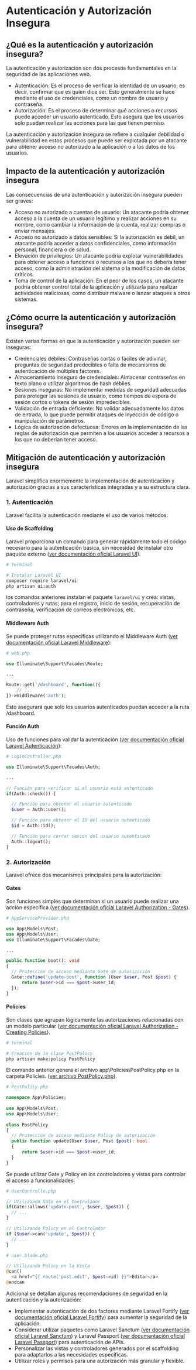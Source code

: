 # Autenticación y Autorización Insegura

## ¿Qué es la autenticación y autorización insegura?

La autenticación y autorización son dos procesos fundamentales en la seguridad de las aplicaciones web.

- Autenticación: Es el proceso de verificar la identidad de un usuario, es decir, confirmar que es quien dice ser. Esto generalmente se hace mediante el uso de credenciales, como un nombre de usuario y contraseña.
- Autorización: Es el proceso de determinar qué acciones o recursos puede acceder un usuario autenticado. Esto asegura que los usuarios solo puedan realizar las acciones para las que tienen permiso.

La autenticación y autorización insegura se refiere a cualquier debilidad o vulnerabilidad en estos procesos que puede ser explotada por un atacante para obtener acceso no autorizado a la aplicación o a los datos de los usuarios.

## Impacto de la autenticación y autorización insegura

Las consecuencias de una autenticación y autorización insegura pueden ser graves:

- Acceso no autorizado a cuentas de usuario: Un atacante podría obtener acceso a la cuenta de un usuario legítimo y realizar acciones en su nombre, como cambiar la información de la cuenta, realizar compras o enviar mensajes.
- Acceso no autorizado a datos sensibles: Si la autorización es débil, un atacante podría acceder a datos confidenciales, como información personal, financiera o de salud.
- Elevación de privilegios: Un atacante podría explotar vulnerabilidades para obtener acceso a funciones o recursos a los que no debería tener acceso, como la administración del sistema o la modificación de datos críticos.
- Toma de control de la aplicación: En el peor de los casos, un atacante podría obtener control total de la aplicación y utilizarla para realizar actividades maliciosas, como distribuir malware o lanzar ataques a otros sistemas.

## ¿Cómo ocurre la autenticación y autorización insegura?

Existen varias formas en que la autenticación y autorización pueden ser inseguras:

- Credenciales débiles: Contraseñas cortas o fáciles de adivinar, preguntas de seguridad predecibles o falta de mecanismos de autenticación de múltiples factores.
- Almacenamiento inseguro de credenciales: Almacenar contraseñas en texto plano o utilizar algoritmos de hash débiles.
- Sesiones inseguras: No implementar medidas de seguridad adecuadas para proteger las sesiones de usuario, como tiempos de espera de sesión cortos o tokens de sesión impredecibles.
- Validación de entrada deficiente: No validar adecuadamente los datos de entrada, lo que puede permitir ataques de inyección de código o manipulación de parámetros.
- Lógica de autorización defectuosa: Errores en la implementación de las reglas de autorización que permiten a los usuarios acceder a recursos a los que no deberían tener acceso.

## Mitigación de autenticación y autorización insegura

Laravel simplifica enormemente la implementación de autenticación y autorización gracias a sus características integradas y a su estructura clara.

### 1. Autenticación

Laravel facilita la autenticación mediante el uso de varios métodos:

#### Uso de Scaffolding

Laravel proporciona un comando para generar rápidamente todo el código necesario para la autenticación básica, sin necesidad de instalar otro paquete externo ([ver documentación oficial Laravel UI](https://github.com/laravel/ui)):

```bash
# terminal

# Instalar Laravel UI
composer require laravel/ui
php artisan ui:auth

```

los comandos anteriores instalan el paquete `laravel/ui` y crea: vistas, controladores y rutas; para el registro, inicio de sesión, recuperación de contraseña, verificación de correos electrónicos, etc.

#### Middleware Auth

Se puede proteger rutas específicas utilizando el Middleware Auth ([ver documentación oficial Laravel Middleware](https://laravel.com/docs/11.x/middleware)):

```php
# web.php

use Illuminate\Support\Facades\Route;

...

Route::get('/dashboard', function(){
    // ...
})->middleware('auth');

```

Esto asegurará que solo los usuarios autenticados puedan acceder a la ruta /dashboard.

#### Función Auth

Uso de funciones para validar la autenticación ([ver documentación oficial Laravel Autenticación](https://laravel.com/docs/11.x/authentication)):

```php
# LoginController.php

use Illuminate\Support\Facades\Auth;

...

// Función para verificar si el usuario está autenticado
if(Auth::check()) {

  // Función para obtener el usuario autenticado
  $user = Auth::user();

  // Función para obtener el ID del usuario autenticado
  $id = Auth::id();

  // Función para cerrar sesión del usuario autenticado
  Auth::logout();
}

```

### 2. Autorización

Laravel ofrece dos mecanismos principales para la autorización:

#### Gates

Son funciones simples que determinan si un usuario puede realizar una acción específica ([ver documentación oficial Laravel Authorization - Gates](https://laravel.com/docs/11.x/authorization#gates)).

```php
# AppServiceProvider.php

use App\Models\Post;
use App\Models\User;
use Illuminate\Support\Facades\Gate;

...

public function boot(): void
{
  // Protección de acceso mediante Gate de autorización
  Gate::define('update-post', function (User $user, Post $post) {
      return $user->id === $post->user_id;
  });
}

```

#### Policies

Son clases que agrupan lógicamente las autorizaciones relacionadas con un modelo particular ([ver documentación oficial Laravel Authorization - Creating Policies](https://laravel.com/docs/11.x/authorization#creating-policies)).

```bash
# terminal

# Creación de la clase PostPolicy
php artisan make:policy PostPolicy

```

El comando anterior genera el archivo app\Policies\PostPolicy.php en la carpeta Policies. ([ver archivo PostPolicy.php](./app/Policies/PostPolicy.php)).

```php
# PostPolicy.php

namespace App\Policies;
 
use App\Models\Post;
use App\Models\User;
 
class PostPolicy
{
  // Protección de acceso mediante Policy de autorización
  public function update(User $user, Post $post): bool
  {
      return $user->id === $post->user_id;
  }
}

```

Se puede utilizar Gate y Policy en los controladores y vistas para controlar el acceso a funcionalidades:

```php
# UserControlle.php

// Utilizando Gate en el Controlador
if(Gate::allows('update-post', $user, $post)) {
  // ...
}

// Utilizando Policy en el Controlador
if ($user->can('update', $post)) {
  // ...
}

```

```php
# user.blade.php

// Utilizando Policy en la Vista
@can()
  <a href="{{ route('post.edit', $post->id) }}">Editar</a>
@endcan

```

Adicional se detallan algunas recomendaciones de seguridad en la autenticación y la autorización:

- Implementar autenticación de dos factores mediante Laravel Fortify ([ver documentación oficial Laravel Fortify](https://laravel.com/docs/11.x/fortify)) para aumentar la seguridad de la aplicación.
- Considerar utilizar paquetes como Laravel Sanctum ([ver documentación oficial Laravel Sanctum](https://laravel.com/docs/11.x/sanctum)) y Laravel Passport ([ver documentación oficial Laravel Passport](https://laravel.com/docs/11.x/passport)) para autenticación de APIs.
- Personalizar las vistas y controladores generados por el scaffolding para adaptarlos a las necesidades específicas.
- Utilizar roles y permisos para una autorización más granular y flexible.
